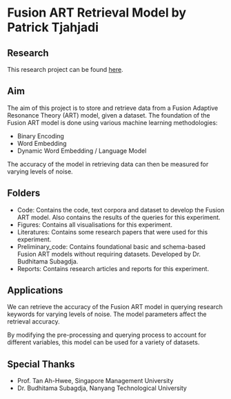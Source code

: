 # Fusion ART Retrieval Model by Patrick Tjahjadi
## Research
This research project can be found [here](https://www.researchgate.net/project/Experiments-Regarding-Fusion-Adaptive-Resonance-Theory-Software).
## Aim
The aim of this project is to store and retrieve data from a Fusion Adaptive Resonance Theory
(ART) model, given a dataset. The foundation of the Fusion ART model is done using various machine learning methodologies:
* Binary Encoding
* Word Embedding
* Dynamic Word Embedding / Language Model

The accuracy of the model in retrieving data can then be measured for varying levels of noise.

## Folders
* Code: Contains the code, text corpora and dataset to develop the Fusion ART model. Also contains the results of the queries for this experiment.
* Figures: Contains all visualisations for this experiment.
* Literatures: Contains some research papers that were used for this experiment.
* Preliminary_code: Contains foundational basic and schema-based Fusion ART models without requiring datasets. Developed by Dr. Budhitama Subagdja.
* Reports: Contains research articles and reports for this experiment. 


## Applications
We can retrieve the accuracy of the Fusion ART model in querying research keywords for varying levels of noise.
The model parameters affect the retrieval accuracy.

By modifying the pre-processing and querying process to account for different variables,
this model can be used for a variety of datasets.

## Special Thanks
* Prof. Tan Ah-Hwee, Singapore Management University
* Dr. Budhitama Subagdja, Nanyang Technological University
